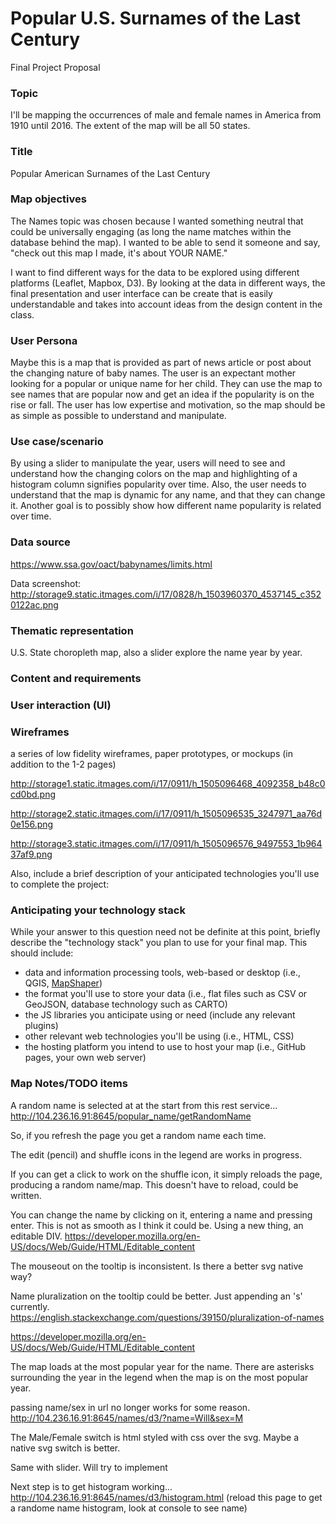 # Popular U.S. Surnames of the Last Century

Final Project Proposal

### Topic

  I'll be mapping the occurrences of male and female names in America from 1910 until 2016. The extent of the map will be all 50 states.

### Title

  Popular American Surnames of the Last Century

### Map objectives

The Names topic was chosen because I wanted something neutral that could be universally engaging (as long the name matches within the database behind the map). I wanted to be able to send it someone and say, "check out this map I made, it's about YOUR NAME."

I want to find different ways for the data to be explored using different platforms (Leaflet, Mapbox, D3). By looking at the data in different ways, the final presentation and user interface can be create that is easily understandable and takes into account ideas from the design content in the class.

### User Persona

  Maybe this is a map that is provided as part of news article or post about the changing nature of baby names. The user is an expectant mother looking for a popular or unique name for her child. They can use the map to see names that are popular now and get an idea if the popularity is on the rise or fall. The user has low expertise and motivation, so the map should be as simple as possible to understand and manipulate.

### Use case/scenario

  By using a slider to manipulate the year, users will need to see and understand how the changing colors on the map and highlighting of a histogram column signifies popularity over time. Also, the user needs to understand that the map is dynamic for any name, and that they can change it. Another goal is to possibly show how different name popularity is related over time.

### Data source

https://www.ssa.gov/oact/babynames/limits.html

Data screenshot:
http://storage9.static.itmages.com/i/17/0828/h_1503960370_4537145_c3520122ac.png

### Thematic representation

  U.S. State choropleth map, also a slider explore the name year by year.

### Content and requirements

### User interaction (UI)

### Wireframes

a series of low fidelity wireframes, paper prototypes, or mockups (in addition to the 1-2 pages)

http://storage1.static.itmages.com/i/17/0911/h_1505096468_4092358_b48c0cd0bd.png

http://storage2.static.itmages.com/i/17/0911/h_1505096535_3247971_aa76d0e156.png

http://storage3.static.itmages.com/i/17/0911/h_1505096576_9497553_1b96437af9.png


Also, include a brief description of your anticipated technologies you'll use to complete the project:

### Anticipating your technology stack

While your answer to this question need not be definite at this point, briefly describe the "technology stack" you plan to use for your final map. This should include:

* data and information processing tools, web-based or desktop (i.e., QGIS, [MapShaper](http://www.mapshaper.org/))
* the format you'll use to store your data (i.e., flat files such as CSV or GeoJSON, database technology such as CARTO)
* the JS libraries you anticipate using or need (include any relevant plugins)
* other relevant web technologies you'll be using (i.e., HTML, CSS)
* the hosting platform you intend to use to host your map (i.e., GitHub pages, your own web server)


### Map Notes/TODO items

A random name is selected at at the start from this rest service...
http://104.236.16.91:8645/popular_name/getRandomName

So, if you refresh the page you get a random name each time.

The edit (pencil) and shuffle icons in the legend are works in progress.

  If you can get a click to work on the shuffle icon, it simply reloads the page, producing a random name/map. This doesn't have to reload, could be written.

You can change the name by clicking on it, entering a name and pressing enter. This is not as smooth as I think it could be. Using a new thing, an editable DIV.
https://developer.mozilla.org/en-US/docs/Web/Guide/HTML/Editable_content

The mouseout on the tooltip is inconsistent. Is there a better svg native way?

Name pluralization on the tooltip could be better. Just appending an 's' currently.
https://english.stackexchange.com/questions/39150/pluralization-of-names

https://developer.mozilla.org/en-US/docs/Web/Guide/HTML/Editable_content

The map loads at the most popular year for the name. There are asterisks surrounding the year in the legend when the map is on the most popular year.

passing name/sex in url no longer works for some reason.
http://104.236.16.91:8645/names/d3/?name=Will&sex=M

The Male/Female switch is html styled with css over the svg. Maybe a native svg switch is better.

Same with slider. Will try to implement


Next step is to get histogram working...
http://104.236.16.91:8645/names/d3/histogram.html
(reload this page to get a randome name histogram, look at console to see name)
